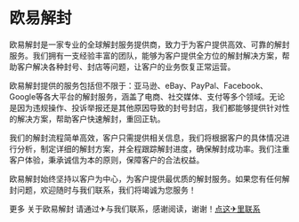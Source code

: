 # 欧易解封

欧易解封是一家专业的全球解封服务提供商，致力于为客户提供高效、可靠的解封服务。我们拥有一支经验丰富的团队，能够为客户提供全方位的解封解决方案，帮助客户解决各种封号、封店等问题，让客户的业务恢复正常运营。

欧易解封提供的服务包括但不限于：亚马逊、eBay、PayPal、Facebook、Google等各大平台的解封服务，涵盖了电商、社交媒体、支付等多个领域。无论是因为违规操作、投诉举报还是其他原因导致的封号封店，我们都能够提供针对性的解决方案，帮助客户快速解封，重回正轨。

我们的解封流程简单高效，客户只需提供相关信息，我们将根据客户的具体情况进行分析，制定详细的解封方案，并全程跟踪解封进度，确保解封成功率。我们注重客户体验，秉承诚信为本的原则，保障客户的合法权益。

欧易解封始终坚持以客户为中心，为客户提供最优质的解封服务。如果您有任何解封问题，欢迎随时与我们联系，我们将竭诚为您服务！

更多 关于欧易解封 请通过✈与我们联系，感谢阅读，谢谢！[点这✈里联系](https://b.k02.cc)